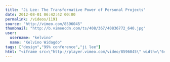 ```yaml
---
title: "Ji Lee: The Transformative Power of Personal Projects"
date: 2012-08-01 06:42:42 00:00
permalink: /videos/1191
source: "http://vimeo.com/8596045"
thumbnail: "http://b.vimeocdn.com/ts/408/367/40836772_640.jpg"
user:
  username: "kelvino"
  name: "Kelvino Widagdo"
tags: ["design","99% conference","ji lee"]
html: "<iframe src=\"http://player.vimeo.com/video/8596045\" width=\"640\" height=\"480\" frameborder=\"0\" webkitAllowFullScreen mozallowfullscreen allowFullScreen></iframe>"
---
```


